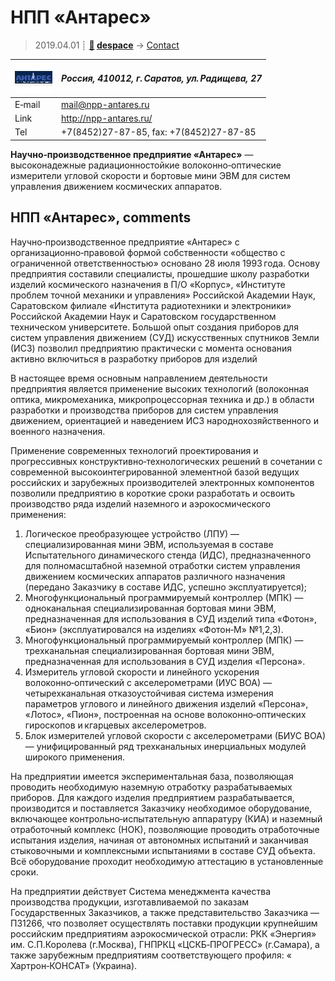 # НПП «Антарес»
> 2019.04.01 ┊ **[🚀](../index/index.md) [despace](index.md)** → [Contact](contact.md)

|[![](f/contact/n/npp_antares_logo1_thumb.jpg)](f/contact/n/npp_antares_logo1.png)|*Россия, 410012, г. Саратов, ул. Радищева, 27*|
|:--|:--|
|E‑mail| <mail@npp-antares.ru> |
|Link| <http://npp-antares.ru/> |
|Tel| +7(8452)27-87-85, fax: +7(8452)27-87-85 |

**Научно‑производственное предприятие «Антарес»** — высоконадежные радиационностойкие волоконно‑оптические измерители угловой скорости и бортовые мини ЭВМ для систем управления движением космических аппаратов.


<p style="page-break-after:always"> </p>

## НПП «Антарес», comments

Научно‑производственное предприятие «Антарес» с организационно‑правовой формой собственности «общество с ограниченной ответственностью» основано 28 июля 1993 года. Основу предприятия составили специалисты, прошедшие школу разработки изделий космического назначения в П/О «Корпус», «Институте проблем точной механики и управления» Российской Академии Наук, Саратовском филиале «Института радиотехники и электроники» Российской Академии Наук и Саратовском государственном техническом университете. Большой опыт создания приборов для систем управления движением (СУД) искусственных спутников Земли (ИСЗ) позволил предприятию практически с момента основания активно включиться в разработку приборов для изделий 

В настоящее время основным направлением деятельности предприятия является применение высоких технологий (волоконная оптика, микромеханика, микропроцессорная техника и др.) в области разработки и производства приборов для систем управления движением, ориентацией и наведением ИСЗ народнохозяйственного и военного назначения.

Применение современных технологий проектирования и прогрессивных конструктивно‑технологических решений в сочетании с современной высокоинтегрированной элементной базой ведущих российских и зарубежных производителей электронных компонентов позволили предприятию в короткие сроки разработать и освоить производство ряда изделий наземного и аэрокосмического применения:

   1. Логическое преобразующее устройство (ЛПУ) — специализированная мини ЭВМ, используемая в составе Испытательного динамического стенда (ИДС), предназначенного для полномасштабной наземной отработки систем управления движением космических аппаратов различного назначения (передано Заказчику в составе ИДС, успешно эксплуатируется);
   1. Многофункциональный программируемый контроллер (МПК) — одноканальная специализированная бортовая мини ЭВМ, предназначенная для использования в СУД изделий типа «Фотон», «Бион» (эксплуатировался на изделиях «Фотон‑М» №1,2,3).
   1. Многофункциональный программируемый контроллер (МПК) — трехканальная специализированная бортовая мини ЭВМ, предназначенная для использования в СУД изделия «Персона».
   1. Измеритель угловой скорости и линейного ускорения волоконно‑оптический с акселерометрами (ИУС ВОА) — четырехканальная отказоустойчивая система измерения параметров углового и линейного движения изделий «Персона», «Лотос», «Пион», построенная на основе волоконно‑оптических гироскопов и кгарцевых акселерометров.
   1. Блок измерителей угловой скорости с акселерометрами (БИУС ВОА) — унифицированный ряд трехканальных инерциальных модулей широкого применения.

На предприятии имеется экспериментальная база, позволяющая проводить необходимую наземную отработку разрабатываемых приборов. Для каждого изделия предприятием разрабатывается, производится и поставляется Заказчику необходимое оборудование, включающее контрольно‑испытательную аппаратуру (КИА) и наземный отработочный комплекс (НОК), позволяющие проводить отработочные испытания изделия, начиная от автономных испытаний и заканчивая стыковочными и комплексными испытаниями в составе СУД объекта. Всё оборудование проходит необходимую аттестацию в установленные сроки.

На предприятии действует Система менеджмента качества производства продукции, изготавливаемой по заказам Государственных Заказчиков, а также представительство Заказчика — ПЗ1266, что позволяет осуществлять поставки продукции крупнейшим российским предприятиям аэрокосмической отрасли: РКК «Энергия» им. С.П.Королева (г.Москва), ГНПРКЦ «ЦСКБ‑ПРОГРЕСС» (г.Самара), а также зарубежным предприятиям соответствующего профиля: « Хартрон‑КОНСАТ» (Украина).

